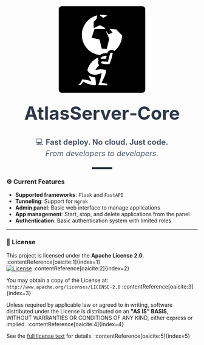 <!-- Hero Section -->
<div align="center">

  <!-- Logo -->
  <div align="center" style="display: inline-block; border-radius: 8px; overflow: hidden; background-color: #000; padding: 1em;">
    <svg
      xmlns="http://www.w3.org/2000/svg"
      viewBox="0 0 512 512"
      width="200"
      height="200"
      style="display: block;"
      role="img"
      aria-label="AtlasServer Logo"
    >
      <!-- Fondo negro -->
      <rect width="100%" height="100%" fill="#000" />
      <!-- Icono blanco -->
      <path fill="#ffffff" d="M256 22.115c-5.825 0-11.563.366-17.193 1.074l25.27 19.44 27.44-15.832A136.438 136.438 0 0 0 256 22.115zm-31.406 3.64C164.628 39.899 120.115 93.66 120.115 158c0 70.687 53.73 128.608 122.65 135.244.11-.089.213-.183.323-.271 8.263-6.629 19.152-10.972 31.252-12.305 6.22-.685 12.228-.512 17.822.457l.006-.025v-.002c1.954-7.778 6.776-13.879 12.527-17.332 4.314-2.59 8.978-3.837 13.528-4.137 1.516-.1 3.022-.094 4.496.002 5.895.383 11.445 2.11 16.095 5.584.123.092.244.195.366.29 31.612-24.477 52.098-62.602 52.681-105.62-6.228-5.54-16.99-15.23-18.4-17.346-1.987-2.98-21.852-22.348-21.852-22.348l-44.199-2.484 19.865 24.336-26.818 11.422-20.494-27.983 24.85 59.018-16.856 67.424-33.713-1.406-14.748-62.506-53.379-11.239 19.666-58.996h69.082l3.41-6.275-36.312-19.03-41.799 18.985-.701-41.437s21.068-18.964 21.068-24.582c0-3.13 2.132-12.118 4.063-19.682zm95.91 251.806c-2.437.009-4.81.597-6.543 1.638-1.982 1.19-3.436 2.711-4.334 6.287l-.006.018-13.79 53.928-8.073-1.25c-12.118-1.876-25.705-2.017-32.533-1.07-4.91 1.625-7.226 4.484-7.848 6.286-.635 1.842-.734 2.198 1.135 3.5.717.457 5.872 2.645 12.074 4.186 6.256 1.554 13.908 2.898 21.277 3.61 7.37.71 14.537.749 19.438.023 4.9-.726 5.96-2.624 5.191-.912 13.432-29.903 16.61-45.388 21.844-74.057-.08-.024-.02.092-.293-.111-1.067-.797-3.7-1.864-6.492-2.045-.35-.023-.699-.033-1.047-.031zm-40.055 20.785c-1.604.011-3.25.106-4.926.29-8.933.985-16.716 4.342-21.64 8.292-4.924 3.95-6.649 7.762-6.438 10.965a8.07 8.07 0 0 0 .633 2.617 37.532 37.532 0 0 1 2.498-.854l.582-.174.602-.093c8.147-1.276 19.2-1.204 30.615.006l5.25-20.53a44.952 44.952 0 0 0-7.176-.52zm-49.455 11.103c-32.373 12.647-66.581 48.933-73.314 87.27 8.55 13.94 15.925 25.451 42.213 28.804 20.25 2.584 36.195-3.383 53.138-11.421-4.61 27.314-9.023 54.627-22.347 81.941l61.582 1.49-1.987-11.422-37.248-4.47c10.766-27.243 34.074-58.795 28.309-88.399-18.755-3.482-37.817-6.687-69.527 1.49 2.954-8.21 13.434-21.073 25.947-33.408-7.491-5.58-10.196-15.685-7.399-23.795a24.701 24.701 0 0 1 2.993-5.914c-2.137-3.465-3.52-7.4-3.807-11.752-.238-3.613.312-7.107 1.447-10.414zm-65.64 120.928c5.496 14.215 12.952 27.97 20.136 41.58-17.916-10.752-58.268-14.487-64.808-14.402-3.1 17.06-10.632 26.4-25.02 35.74l14.899 2.978 19.804-23.074c26.19 15.067 75.1 30.943 84.442 19.444.305-9.276-.076-28.955-5.8-49.584-17.281.494-32.183-4.853-43.653-12.682z"/>
    </svg>
  </div>


  <!-- Main Title -->
  <h1 style="margin-top: 0.5em; font-size: 3rem; color: #2d3748;">
    AtlasServer‑Core
  </h1>

  <!-- Tagline -->
  <p style="font-size: 1.25rem; color: #4a5568; line-height: 1.5;">
    💻 <strong>Fast deploy. No cloud. Just code.</strong><br />
    <em>From developers to developers.</em>
  </p>

  <!-- Divider -->
  <hr style="width: 50px; border: 2px solid #2d3748; margin: 1.5em auto;" />

</div>


### ⚙️ Current Features

- **Supported frameworks**: `Flask` and `FastAPI`
- **Tunneling**: Support for `Ngrok`
- **Admin panel**: Basic web interface to manage applications
- **App management**: Start, stop, and delete applications from the panel
- **Authentication**: Basic authentication system with limited roles

---

### 📄 License

This project is licensed under the **Apache License 2.0**. :contentReference[oaicite:1]{index=1}  
[![License](https://img.shields.io/badge/License-Apache_2.0-blue.svg)](https://www.apache.org/licenses/LICENSE-2.0) :contentReference[oaicite:2]{index=2}  

You may obtain a copy of the License at:  
`http://www.apache.org/licenses/LICENSE-2.0` :contentReference[oaicite:3]{index=3}  

Unless required by applicable law or agreed to in writing, software  
distributed under the License is distributed on an **"AS IS" BASIS**,  
WITHOUT WARRANTIES OR CONDITIONS OF ANY KIND, either express or implied. :contentReference[oaicite:4]{index=4}  

See the [full license text](LICENSE) for details. :contentReference[oaicite:5]{index=5}  
